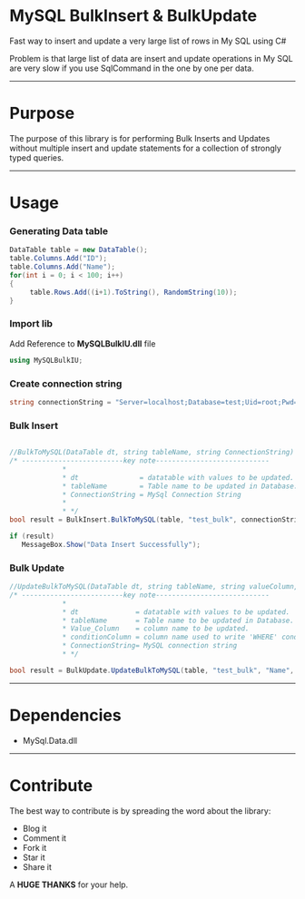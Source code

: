 # MySQL BulkInsert & BulkUpdate
Fast way to insert and update a very large list of rows in My SQL using C#

Problem is that large list of data are insert and update operations in My SQL are very slow if you use SqlCommand in the one by one per data.


---

# Purpose

The purpose of this library is for performing Bulk Inserts and Updates without multiple insert and update statements for a collection of strongly typed queries.

---

# Usage

### Generating Data table
```C#
DataTable table = new DataTable();
table.Columns.Add("ID");
table.Columns.Add("Name");
for(int i = 0; i < 100; i++)
{
     table.Rows.Add((i+1).ToString(), RandomString(10));
}
```

### Import lib

Add Reference to **MySQLBulkIU.dll** file

```C#
using MySQLBulkIU;
```

### Create connection string

```C#
string connectionString = "Server=localhost;Database=test;Uid=root;Pwd=1234;";
```

### Bulk Insert

```C#

//BulkToMySQL(DataTable dt, string tableName, string ConnectionString)
/* -------------------------key note----------------------------
             * 
             * dt               = datatable with values to be updated.
             * tableName        = Table name to be updated in Database.
             * ConnectionString = MySql Connection String
             * 
             * */
bool result = BulkInsert.BulkToMySQL(table, "test_bulk", connectionString);

if (result)
   MessageBox.Show("Data Insert Successfully");
```

### Bulk Update

```C#
//UpdateBulkToMySQL(DataTable dt, string tableName, string valueColumn, string conditionColumn, string ConnectionString)
/* -------------------------key note----------------------------
             * 
             * dt              = datatable with values to be updated.
             * tableName       = Table name to be updated in Database.
             * Value_Column    = column name to be updated.
             * conditionColumn = column name used to write 'WHERE' condition
             * ConnectionString= MySQL connection string
             * */

bool result = BulkUpdate.UpdateBulkToMySQL(table, "test_bulk", "Name", "ID", connectionString);

```

---

# Dependencies

* MySql.Data.dll

---

# Contribute

The best way to contribute is by spreading the word about the library:

* Blog it
* Comment it
* Fork it
* Star it
* Share it

A **HUGE THANKS** for your help.
